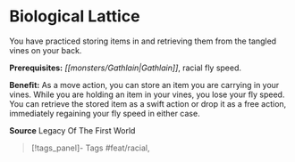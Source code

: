 ﻿---
cssclass: [feats]

---
# Biological Lattice

You have practiced storing items in and retrieving them from the tangled vines on your back.

**Prerequisites:** _[[monsters/Gathlain|Gathlain]]_, racial fly speed.

**Benefit:** As a move action, you can store an item you are carrying in your vines. While you are holding an item in your vines, you lose your fly speed. You can retrieve the stored item as a swift action or drop it as a free action, immediately regaining your fly speed in either case.

**Source** Legacy Of The First World
>[!tags_panel]- Tags
> #feat/racial, 